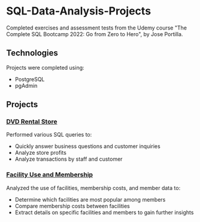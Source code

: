# SQL-Data-Analysis-Projects
Completed exercises and assessment tests from the Udemy course "The Complete SQL Bootcamp 2022: Go from Zero to Hero", by Jose Portilla.


## Technologies
Projects were completed using:
* PostgreSQL
* pgAdmin


## Projects
### [DVD Rental Store](https://github.com/bbastron/SQL-Data-Analysis-Projects/tree/main/dvdrentals)
Performed various SQL queries to:
* Quickly answer business questions and customer inquiries
* Analyze store profits
* Analyze transactions by staff and customer

### [Facility Use and Membership](https://github.com/bbastron/SQL-Data-Analysis-Projects/blob/main/facility_analysis.sql)
Analyzed the use of facilities, membership costs, and member data to:
* Determine which facilities are most popular among members
* Compare membership costs between facilities
* Extract details on specific facilities and members to gain further insights

